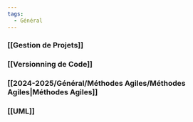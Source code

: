 ```yaml
---
tags:
  - Général
---
```

### [[Gestion de Projets]]

### [[Versionning de Code]]
### [[2024-2025/Général/Méthodes Agiles/Méthodes Agiles|Méthodes Agiles]]

### [[UML]]
